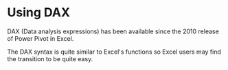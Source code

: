 # Using DAX

DAX (Data analysis expressions) has been available since the 2010 release of Power Pivot in Excel.

The DAX syntax is quite similar to Excel's functions so Excel users may find the transition to be quite easy.











